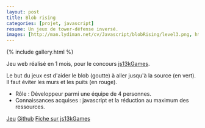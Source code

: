 ```yaml
---
layout: post
title: Blob rising
categories: [projet, javascript]
resume: Un jeux de tower-défense inversé.
images: [http://man.lydiman.net/cv/Javascript/blobRising/level3.png, http://man.lydiman.net/cv/Javascript/blobRising/regles.png, http://man.lydiman.net/cv/Javascript/blobRising/level1.png]
---
```

{% include gallery.html %}

Jeu web réalisé en 1 mois, pour le concours <a href="http://js13kgames.com" target="_blank">js13kGames</a>.

Le but du jeux est d'aider le blob (goutte) à aller jusqu'à la source (en vert). Il faut éviter les murs et les puits (en rouge).

* Rôle : Développeur parmi une équipe de 4 personnes.
* Connaissances acquises : javascript et la réduction au maximum des ressources.

<div class="container-link">
  <a href="http://js13kgames.com/games/blobrising/index.html" target="_blank">Jeu</a>
  <a href="https://github.com/Froggies/BlobRising" target="_blank">Github</a>
  <a href="http://js13kgames.com/entries/blobrising/" target="_blank">Fiche sur js13kGames</a>
</div>
